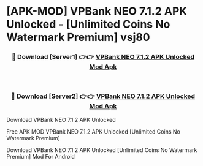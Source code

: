 # [APK-MOD] VPBank NEO 7.1.2 APK Unlocked - [Unlimited Coins No Watermark Premium] vsj80



<div align="center">
<h3>🔴 Download [Server1] 👉👉 <a href="https://momento.my/?title=VPBank_NEO_7.1.2_APK_Unlocked">VPBank NEO 7.1.2 APK Unlocked Mod Apk</a></h3><br>

<h3>🔴 Download [Server2] 👉👉 <a href="https://momento.my/?title=VPBank_NEO_7.1.2_APK_Unlocked">VPBank NEO 7.1.2 APK Unlocked Mod Apk</a></h3>
</div>



Download VPBank NEO 7.1.2 APK Unlocked 

Free APK MOD VPBank NEO 7.1.2 APK Unlocked [Unlimited Coins No Watermark Premium]

Download VPBank NEO 7.1.2 APK Unlocked [Unlimited Coins No Watermark Premium] Mod For Android
